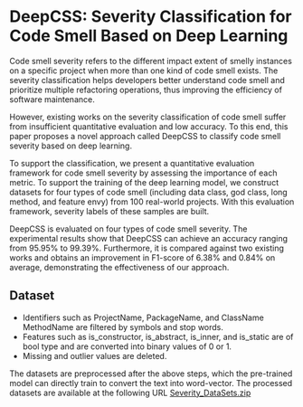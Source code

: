 # DeepCSS: Severity Classification for Code Smell Based on Deep Learning
Code smell severity refers to the different impact extent of smelly instances on a specific project when more than one kind of code smell exists. The severity classification helps developers better understand code smell and prioritize multiple refactoring operations, thus improving the efficiency of software maintenance. <be>

However, existing works on the severity classification of code smell suffer from insufficient quantitative evaluation and low accuracy. To this end, this paper proposes a novel approach called DeepCSS to classify code smell severity based on deep learning.<be>

To support the classification, we present a quantitative evaluation framework for code smell severity by assessing the importance of each metric. To support the training of the deep learning model, we construct datasets for four types of code smell (including data class, god class, long method, and feature envy) from 100 real-world projects. With this evaluation framework, severity labels of these samples are built.<be>

DeepCSS is evaluated on four types of code smell severity. The experimental results show that DeepCSS can achieve an accuracy ranging from 95.95\% to 99.39\%. Furthermore, it is compared against two existing works and obtains an improvement in F1-score of 6.38\% and 0.84\% on average, demonstrating the effectiveness of our approach.
## Dataset
* Identifiers such as ProjectName, PackageName, and ClassName MethodName are filtered by symbols and stop words.
* Features such as is_constructor, is_abstract, is_inner, and is_static are of bool type and are converted into binary values of 0 or 1.
* Missing and outlier values are deleted. <br>

The datasets are preprocessed after the above steps, which the pre-trained model can directly train to convert the text into word-vector. The processed datasets are available at the following URL [Severity_DataSets.zip](https://github.com/AAAAaBae/DeepCSS/blob/main/Severity_DataSets.zip)
